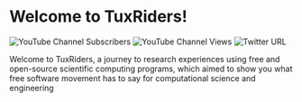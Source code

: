 # Welcome to TuxRiders!

![YouTube Channel Subscribers](https://img.shields.io/youtube/channel/subscribers/UC7tFIxB0O2Uhf9afEi_DISw?style=social)
![YouTube Channel Views](https://img.shields.io/youtube/channel/views/UC7tFIxB0O2Uhf9afEi_DISw?style=social)
![Twitter URL](https://img.shields.io/twitter/url?label=Twitter&style=social&url=https%3A%2F%2Ftwitter.com%2FTuxRiders)

Welcome to TuxRiders, a journey to research experiences using free and open-source scientific computing programs, which aimed to show you what free software movement has to say for computational science and engineering
